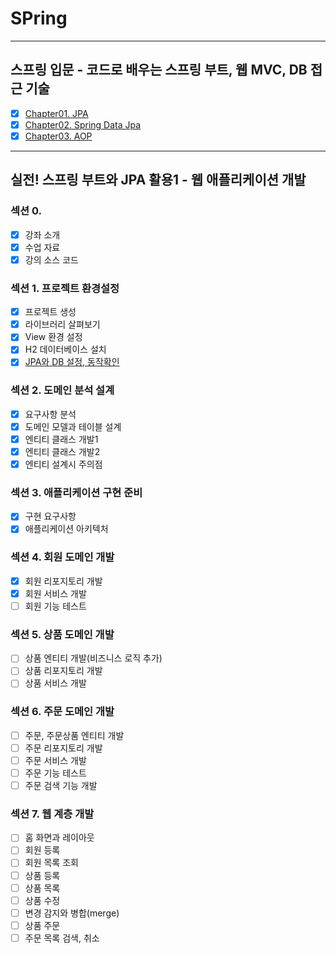 # SPring

---
## 스프링 입문 - 코드로 배우는 스프링 부트, 웹 MVC, DB 접근 기술
- [x] [Chapter01. JPA](https://github.com/wonjae124/Java/blob/main/Chapter01.md)
- [x] [Chapter02. Spring Data Jpa](https://github.com/wonjae124/Java/blob/main/Chapter02.md)
- [x] [Chapter03. AOP](https://github.com/wonjae124/Java/blob/main/Chapter03.md)
---
##  실전! 스프링 부트와 JPA 활용1 - 웹 애플리케이션 개발

### 섹션 0. 
- [x] 강좌 소개
- [x] 수업 자료
- [x] 강의 소스 코드

### 섹션 1. 프로젝트 환경설정
- [x] 프로젝트 생성
- [x] 라이브러리 살펴보기
- [x] View 환경 설정
- [x] H2 데이터베이스 설치
- [x] [JPA와 DB 설정, 동작확인](https://github.com/wonjae124/Java/blob/main/Chapter04.md)

### 섹션 2. 도메인 분석 설계
- [x] 요구사항 분석
- [x] 도메인 모델과 테이블 설계
- [x] 엔티티 클래스 개발1
- [x] 엔티티 클래스 개발2
- [x] 엔티티 설계시 주의점

### 섹션 3. 애플리케이션 구현 준비
- [x] 구현 요구사항
- [x] 애플리케이션 아키텍처

### 섹션 4. 회원 도메인 개발
- [x] 회원 리포지토리 개발
- [x] 회원 서비스 개발
- [ ] 회원 기능 테스트 

### 섹션 5. 상품 도메인 개발
- [ ] 상품 엔티티 개발(비즈니스 로직 추가)
- [ ] 상품 리포지토리 개발
- [ ] 상품 서비스 개발

### 섹션 6. 주문 도메인 개발
- [ ] 주문, 주문상품 엔티티 개발
- [ ] 주문 리포지토리 개발
- [ ] 주문 서비스 개발
- [ ] 주문 기능 테스트
- [ ] 주문 검색 기능 개발

### 섹션 7. 웹 계층 개발
- [ ] 홈 화면과 레이아웃
- [ ] 회원 등록
- [ ] 회원 목록 조회
- [ ] 상품 등록
- [ ] 상품 목록
- [ ] 상품 수정
- [ ] 변경 감지와 병합(merge)
- [ ] 상품 주문
- [ ] 주문 목록 검색, 취소
